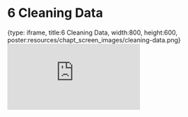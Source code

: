 # 6 Cleaning Data
 
{type: iframe, title:6 Cleaning Data, width:800, height:600, poster:resources/chapt_screen_images/cleaning-data.png}
![](https://datatrail-jhu.github.io/python/no_toc/cleaning-data.html)
 

 
